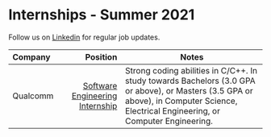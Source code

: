 # Internships - Summer 2021
Follow us on [Linkedin](https://www.linkedin.com/company/hiring20) for regular job updates.

|               Company               |       Position          |                 Notes                                   |
|:-----------------------------------|------------------------:|---------------------------------------------------------|
|Qualcomm|[Software Engineering Internship](https://jobs.qualcomm.com/public/jobDetails.xhtml?requisitionId=1982304)|Strong coding abilities in C/C++. In study towards Bachelors (3.0 GPA or above), or Masters (3.5 GPA or above), in Computer Science, Electrical Engineering, or Computer Engineering.|
